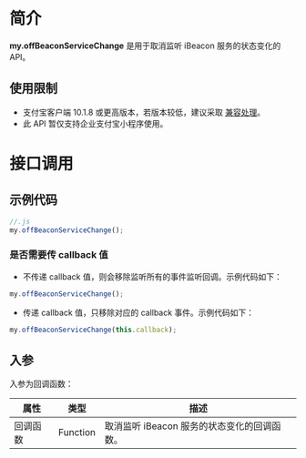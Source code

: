 
# 简介
**my.offBeaconServiceChange** 是用于取消监听 iBeacon 服务的状态变化的 API。

## 使用限制

- 支付宝客户端 10.1.8 或更高版本，若版本较低，建议采取 [兼容处理](https://opendocs.alipay.com/mini/framework/compatibility)。
- 此 API 暂仅支持企业支付宝小程序使用。

# 接口调用

## 示例代码
```javascript
//.js
my.offBeaconServiceChange();
```

### 是否需要传 callback 值

- 不传递 callback 值，则会移除监听所有的事件监听回调。示例代码如下：
```javascript
my.offBeaconServiceChange();
```

- 传递 callback 值，只移除对应的 callback 事件。示例代码如下：
```javascript
my.offBeaconServiceChange(this.callback);
```

## 入参
入参为回调函数：

| **属性** | **类型** | **描述** |
| --- | --- | --- |
| 回调函数 | Function | 取消监听 iBeacon 服务的状态变化的回调函数。 |

